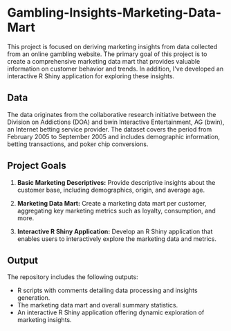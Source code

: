 # Gambling-Insights-Marketing-Data-Mart
 
This project is focused on deriving marketing insights from data collected from an online gambling website. The primary goal of this project is to create a comprehensive marketing data mart that provides valuable information on customer behavior and trends. In addition, I've developed an interactive R Shiny application for exploring these insights.

## Data

The data originates from the collaborative research initiative between the Division on Addictions (DOA) and bwin Interactive Entertainment, AG (bwin), an Internet betting service provider. The dataset covers the period from February 2005 to September 2005 and includes demographic information, betting transactions, and poker chip conversions.

## Project Goals

1. **Basic Marketing Descriptives:**
   Provide descriptive insights about the customer base, including demographics, origin, and average age.

2. **Marketing Data Mart:**
   Create a marketing data mart per customer, aggregating key marketing metrics such as loyalty, consumption, and more.

3. **Interactive R Shiny Application:**
   Develop an R Shiny application that enables users to interactively explore the marketing data and metrics.

## Output

The repository includes the following outputs:

- R scripts with comments detailing data processing and insights generation.
- The marketing data mart and overall summary statistics.
- An interactive R Shiny application offering dynamic exploration of marketing insights.

